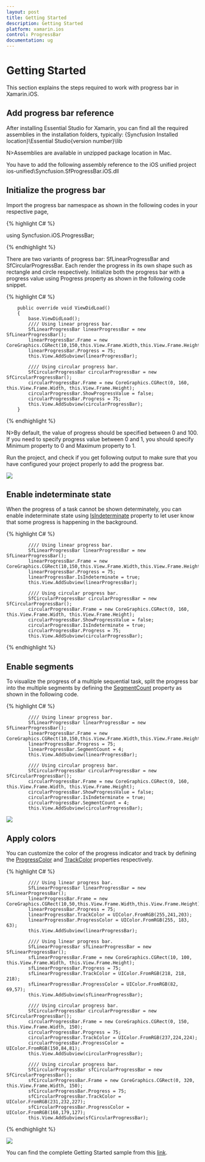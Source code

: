 ```yaml
---
layout: post
title: Getting Started
description: Getting Started
platform: xamarin.ios
control: ProgressBar
documentation: ug
---
```



# Getting Started

This section explains the steps required to work with progress bar in Xamarin.iOS.

## Add progress bar reference

After installing Essential Studio for Xamarin, you can find all the required assemblies in the installation folders, typically:
{Syncfusion Installed location}\Essential Studio{version number}\lib

N>Assemblies are available in unzipped package location in Mac.

You have to add the following assembly reference to the iOS unified project
ios-unified\Syncfusion.SfProgressBar.iOS.dll

## Initialize the progress bar

Import the progress bar namespace as shown in the following codes in your respective page,

{% highlight C# %} 

using Syncfusion.iOS.ProgressBar;

{% endhighlight %} 

There are two variants of progress bar: SfLinearProgressBar and SfCircularProgressBar. Each render the progress in its own shape such as rectangle and circle respectively. Initialize both the progress bar with a progress value using Progress property as shown in the following code snippet.

{% highlight C# %} 

        public override void ViewDidLoad()
        {
            base.ViewDidLoad();
            //// Using linear progress bar. 
            SfLinearProgressBar linearProgressBar = new SfLinearProgressBar();
            linearProgressBar.Frame = new CoreGraphics.CGRect(10,150,this.View.Frame.Width,this.View.Frame.Height);            
            linearProgressBar.Progress = 75;
            this.View.AddSubview(linearProgressBar);

            //// Using circular progress bar.
            SfCircularProgressBar circularProgressBar = new SfCircularProgressBar();
            circularProgressBar.Frame = new CoreGraphics.CGRect(0, 160, this.View.Frame.Width, this.View.Frame.Height);
            circularProgressBar.ShowProgressValue = false;
            circularProgressBar.Progress = 75;
            this.View.AddSubview(circularProgressBar);            
        }

{% endhighlight %}
 

N>By default, the value of progress should be specified between 0 and 100. If you need to specify progress value between 0 and 1, you should specify Minimum property to 0 and Maximum property to 1.

Run the project, and check if you get following output to make sure that you have configured your project properly to add the progress bar.

![](overview_images/progressbar.png)


## Enable indeterminate state

When the progress of a task cannot be shown determinately, you can enable indeterminate state using [IsIndeterminate](https://help.syncfusion.com/cr/cref_files/xamarin-ios/sfprogressbar/Syncfusion.SfProgressBar.iOS~Syncfusion.iOS.ProgressBar.ProgressBarBase~IsIndeterminate.html) property to let user know that some progress is happening in the background.


{% highlight C# %} 

            //// Using linear progress bar. 
            SfLinearProgressBar linearProgressBar = new SfLinearProgressBar();
            linearProgressBar.Frame = new CoreGraphics.CGRect(10,150,this.View.Frame.Width,this.View.Frame.Height);            
            linearProgressBar.Progress = 75;
            linearProgressBar.IsIndeterminate = true;
            this.View.AddSubview(linearProgressBar);

            //// Using circular progress bar.
            SfCircularProgressBar circularProgressBar = new SfCircularProgressBar();
            circularProgressBar.Frame = new CoreGraphics.CGRect(0, 160, this.View.Frame.Width, this.View.Frame.Height);
            circularProgressBar.ShowProgressValue = false;
            circularProgressBar.IsIndeterminate = true;
            circularProgressBar.Progress = 75;
            this.View.AddSubview(circularProgressBar);   
{% endhighlight %}


## Enable segments

To visualize the progress of a multiple sequential task, split the progress bar into the multiple segments by defining the [SegmentCount](https://help.syncfusion.com/cr/cref_files/xamarin-ios/sfprogressbar/Syncfusion.SfProgressBar.iOS~Syncfusion.iOS.ProgressBar.ProgressBarBase~SegmentCount.html) property as shown in the following code.

{% highlight C# %} 

            //// Using linear progress bar. 
            SfLinearProgressBar linearProgressBar = new SfLinearProgressBar();
            linearProgressBar.Frame = new CoreGraphics.CGRect(10,150,this.View.Frame.Width,this.View.Frame.Height);            
            linearProgressBar.Progress = 75;
            linearProgressBar.SegmentCount = 4;
            this.View.AddSubview(linearProgressBar);

            //// Using circular progress bar.
            SfCircularProgressBar circularProgressBar = new SfCircularProgressBar();
            circularProgressBar.Frame = new CoreGraphics.CGRect(0, 160, this.View.Frame.Width, this.View.Frame.Height);
            circularProgressBar.ShowProgressValue = false;
            circularProgressBar.IsIndeterminate = true;
            circularProgressBar.SegmentCount = 4;
            this.View.AddSubview(circularProgressBar); 
 
![](overview_images/indeterminate.png)


## Apply colors

You can customize the color of the progress indicator and track by defining the [ProgressColor](https://help.syncfusion.com/cr/cref_files/xamarin-ios/sfprogressbar/Syncfusion.SfProgressBar.iOS~Syncfusion.iOS.ProgressBar.ProgressBarBase~ProgressColor.html) and [TrackColor](https://help.syncfusion.com/cr/cref_files/xamarin-ios/sfprogressbar/Syncfusion.SfProgressBar.iOS~Syncfusion.iOS.ProgressBar.ProgressBarBase~TrackColor.html) properties respectively.

{% highlight C# %} 

            //// Using linear progress bar. 
            SfLinearProgressBar linearProgressBar = new SfLinearProgressBar();
            linearProgressBar.Frame = new CoreGraphics.CGRect(10,50,this.View.Frame.Width,this.View.Frame.Height);            
            linearProgressBar.Progress = 75;
            linearProgressBar.TrackColor = UIColor.FromRGB(255,241,203);
            linearProgressBar.ProgressColor = UIColor.FromRGB(255, 183, 63);
            this.View.AddSubview(linearProgressBar);

            //// Using linear progress bar. 
            SfLinearProgressBar sfLinearProgressBar = new SfLinearProgressBar();
            sfLinearProgressBar.Frame = new CoreGraphics.CGRect(10, 100, this.View.Frame.Width, this.View.Frame.Height);
            sfLinearProgressBar.Progress = 75;
            sfLinearProgressBar.TrackColor = UIColor.FromRGB(218, 218, 218);
            sfLinearProgressBar.ProgressColor = UIColor.FromRGB(82, 69,57);
            this.View.AddSubview(sfLinearProgressBar);

            //// Using circular progress bar.
            SfCircularProgressBar circularProgressBar = new SfCircularProgressBar();
            circularProgressBar.Frame = new CoreGraphics.CGRect(0, 150, this.View.Frame.Width, 150);
            circularProgressBar.Progress = 75;                
            circularProgressBar.TrackColor = UIColor.FromRGB(237,224,224);
            circularProgressBar.ProgressColor = UIColor.FromRGB(150,84,81);
            this.View.AddSubview(circularProgressBar);

            //// Using circular progress bar.
            SfCircularProgressBar sfCircularProgressBar = new SfCircularProgressBar();
            sfCircularProgressBar.Frame = new CoreGraphics.CGRect(0, 320, this.View.Frame.Width, 150);
            sfCircularProgressBar.Progress = 75;
            sfCircularProgressBar.TrackColor = UIColor.FromRGB(231,232,227);
            sfCircularProgressBar.ProgressColor = UIColor.FromRGB(168,179,127);
            this.View.AddSubview(sfCircularProgressBar);
{% endhighlight %}
 
![](overview_images/style.png)


You can find the complete Getting Started sample from this [link]().
